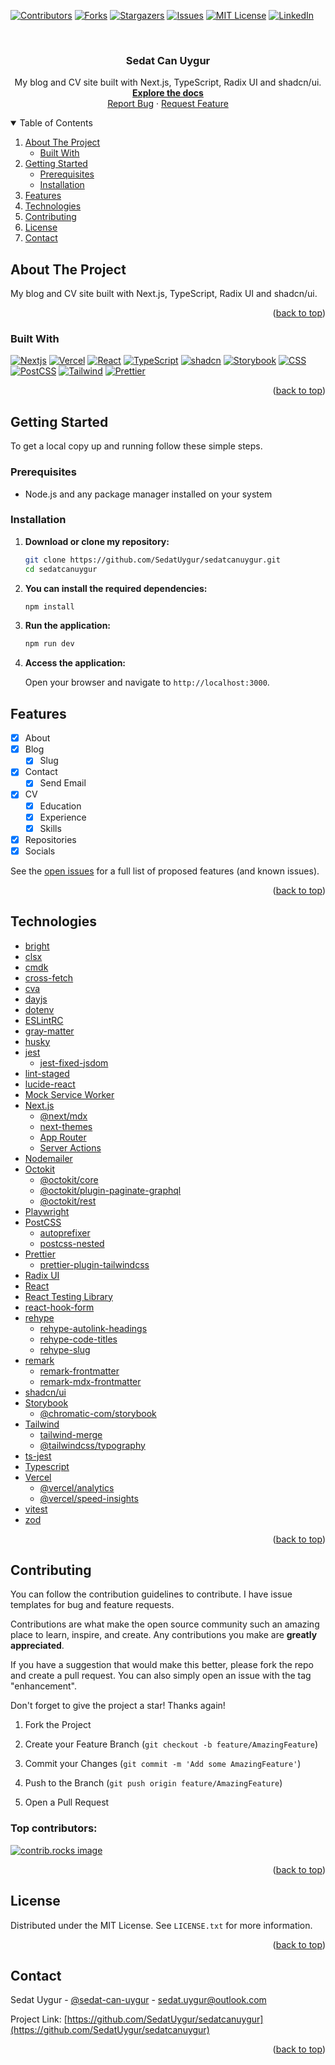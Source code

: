 <!-- Improved compatibility of back to top link: See: https://github.com/SedatUygur/sedatcanuygur/pull/73 -->

<a id="readme-top"></a>

<!-- PROJECT SHIELDS -->
<!--
*** I'm using markdown "reference style" links for readability.
*** Reference links are enclosed in brackets [ ] instead of parentheses ( ).
*** See the bottom of this document for the declaration of the reference variables
*** for contributors-url, forks-url, etc. This is an optional, concise syntax you may use.
*** https://www.markdownguide.org/basic-syntax/#reference-style-links
-->

[![Contributors][contributors-shield]][contributors-url]
[![Forks][forks-shield]][forks-url]
[![Stargazers][stars-shield]][stars-url]
[![Issues][issues-shield]][issues-url]
[![MIT License][license-shield]][license-url]
[![LinkedIn][linkedin-shield]][linkedin-url]

<!-- PROJECT LOGO -->
<br />
<div align="center">
  <h3 align="center">Sedat Can Uygur</h3>

  <p align="center">
    My blog and CV site built with Next.js, TypeScript, Radix UI and shadcn/ui.
    <br />
    <a href="https://github.com/SedatUygur/sedatcanuygur/README.md"><strong>Explore the docs</strong></a>
    <br />
    <a href="https://github.com/SedatUygur/sedatcanuygur/issues/new?labels=bug&template=bug-report---.md">Report Bug</a>
    ·
    <a href="https://github.com/SedatUygur/sedatcanuygur/issues/new?labels=enhancement&template=feature-request---.md">Request Feature</a>
  </p>
</div>

<!-- TABLE OF CONTENTS -->
<details open>
  <summary>Table of Contents</summary>
  <ol>
    <li>
      <a href="#about-the-project">About The Project</a>
      <ul>
        <li><a href="#built-with">Built With</a></li>
      </ul>
    </li>
    <li>
      <a href="#getting-started">Getting Started</a>
      <ul>
        <li><a href="#prerequisites">Prerequisites</a></li>
        <li><a href="#installation">Installation</a></li>
      </ul>
    </li>
    <li><a href="#features">Features</a></li>
    <li><a href="#technologies">Technologies</a></li>
    <li><a href="#contributing">Contributing</a></li>
    <li><a href="#license">License</a></li>
    <li><a href="#contact">Contact</a></li>
  </ol>
</details>

<!-- ABOUT THE PROJECT -->

## About The Project

My blog and CV site built with Next.js, TypeScript, Radix UI and shadcn/ui.

<p align="right">(<a href="#readme-top">back to top</a>)</p>

### Built With

[![Nextjs][Nextjs-logo]][Nextjs]
[![Vercel][Vercel-logo]][Vercel]
[![React][React-logo]][React]
[![TypeScript][TypeScript-logo]][TypeScript]
[![shadcn][shadcn-logo]][shadcn]
[![Storybook][Storybook-logo]][Storybook]
[![CSS][CSS-logo]][CSS]
[![PostCSS][PostCSS-logo]][PostCSS]
[![Tailwind][Tailwind-logo]][Tailwind]
[![Prettier][Prettier-logo]][Prettier]

<p align="right">(<a href="#readme-top">back to top</a>)</p>

<!-- GETTING STARTED -->

## Getting Started

To get a local copy up and running follow these simple steps.

### Prerequisites

- Node.js and any package manager installed on your system

### Installation

1. **Download or clone my repository:**

   ```sh
   git clone https://github.com/SedatUygur/sedatcanuygur.git
   cd sedatcanuygur
   ```

2. **You can install the required dependencies:**

   ```sh
   npm install
   ```

3. **Run the application:**

   ```bash
   npm run dev
   ```

4. **Access the application:**

   Open your browser and navigate to `http://localhost:3000`.

<!-- FEATURES -->

## Features

- [x] About
- [x] Blog
  - [x] Slug
- [x] Contact
  - [x] Send Email
- [x] CV
  - [x] Education
  - [x] Experience
  - [x] Skills
- [x] Repositories
- [x] Socials

See the [open issues](https://github.com/SedatUygur/sedatcanuygur/issues) for a full list of proposed features (and known issues).

<p align="right">(<a href="#readme-top">back to top</a>)</p>

<!-- TECHNOLOGIES -->

## Technologies

- [bright](https://bright.codehike.org)
- [clsx](https://github.com/lukeed/clsx)
- [cmdk](https://github.com/pacocoursey/cmdk)
- [cross-fetch](https://github.com/lquixada/cross-fetch)
- [cva](https://cva.style/docs)
- [dayjs](https://day.js.org)
- [dotenv](https://github.com/motdotla/dotenv)
- [ESLintRC](https://github.com/eslint/eslintrc)
- [gray-matter](https://github.com/jonschlinkert/gray-matter)
- [husky](https://typicode.github.io/husky)
- [jest](https://jestjs.io)
  - [jest-fixed-jsdom](https://github.com/mswjs/jest-fixed-jsdom)
- [lint-staged](https://github.com/lint-staged/lint-staged)
- [lucide-react](https://lucide.dev)
- [Mock Service Worker](https://mswjs.io)
- [Next.js](https://github.com/vercel/next.js)
  - [@next/mdx](https://mdxjs.com/docs/getting-started/#nextjs)
  - [next-themes](https://github.com/pacocoursey/next-themes)
  - [App Router](https://nextjs.org/docs/app)
  - [Server Actions](https://nextjs.org/docs/app/api-reference/functions/server-actions)
- [Nodemailer](https://nodemailer.com)
- [Octokit](https://github.com/octokit/octokit.js)
  - [@octokit/core](https://github.com/octokit/core.js)
  - [@octokit/plugin-paginate-graphql](https://github.com/octokit/plugin-paginate-graphql.js)
  - [@octokit/rest](https://github.com/octokit/rest.js)
- [Playwright](https://playwright.dev)
- [PostCSS](https://postcss.org)
  - [autoprefixer](https://github.com/postcss/autoprefixer)
  - [postcss-nested](https://github.com/postcss/postcss-nested)
- [Prettier](https://prettier.io)
  - [prettier-plugin-tailwindcss](https://github.com/tailwindlabs/prettier-plugin-tailwindcss)
- [Radix UI](https://www.radix-ui.com/primitives)
- [React](https://github.com/facebook/react)
- [React Testing Library](https://github.com/testing-library/react-testing-library)
- [react-hook-form](https://react-hook-form.com)
- [rehype](https://unifiedjs.com)
  - [rehype-autolink-headings](https://github.com/rehypejs/rehype-autolink-headings)
  - [rehype-code-titles](https://github.com/rockchalkwushock/rehype-code-titles)
  - [rehype-slug](https://github.com/rehypejs/rehype-slug)
- [remark](https://github.com/remarkjs)
  - [remark-frontmatter](https://github.com/remarkjs/remark-frontmatter)
  - [remark-mdx-frontmatter](https://github.com/remcohaszing/remark-mdx-frontmatter)
- [shadcn/ui](https://ui.shadcn.com/)
- [Storybook](https://github.com/storybookjs/storybook)
  - [@chromatic-com/storybook](https://github.com/chromaui/addon-visual-tests)
- [Tailwind](https://tailwindcss.com)
  - [tailwind-merge](https://github.com/dcastil/tailwind-merge)
  - [@tailwindcss/typography](https://github.com/tailwindlabs/tailwindcss-typography)
- [ts-jest](https://kulshekhar.github.io/ts-jest)
- [Typescript](https://www.typescriptlang.org/)
- [Vercel](https://vercel.com)
  - [@vercel/analytics](https://github.com/vercel/analytics)
  - [@vercel/speed-insights](https://github.com/vercel/speed-insights)
- [vitest](https://vitest.dev)
- [zod](https://zod.dev/)

<p align="right">(<a href="#readme-top">back to top</a>)</p>

<!-- CONTRIBUTING -->

## Contributing

You can follow the contribution guidelines to contribute. I have issue templates for bug and feature requests.

Contributions are what make the open source community such an amazing place to learn, inspire, and create. Any contributions you make are **greatly appreciated**.

If you have a suggestion that would make this better, please fork the repo and create a pull request. You can also simply open an issue with the tag "enhancement".

Don't forget to give the project a star! Thanks again!

1. Fork the Project

2. Create your Feature Branch (`git checkout -b feature/AmazingFeature`)

3. Commit your Changes (`git commit -m 'Add some AmazingFeature'`)

4. Push to the Branch (`git push origin feature/AmazingFeature`)

5. Open a Pull Request

### Top contributors:

<a href="https://github.com/SedatUygur/sedatcanuygur/graphs/contributors">
  <img src="https://contrib.rocks/image?repo=SedatUygur/sedatcanuygur" alt="contrib.rocks image" />
</a>

<p align="right">(<a href="#readme-top">back to top</a>)</p>

<!-- LICENSE -->

## License

Distributed under the MIT License. See `LICENSE.txt` for more information.

<p align="right">(<a href="#readme-top">back to top</a>)</p>

<!-- CONTACT -->

## Contact

Sedat Uygur - [@sedat-can-uygur](https://www.linkedin.com/in/sedat-can-uygur) - sedat.uygur@outlook.com

Project Link: [https://github.com/SedatUygur/sedatcanuygur](https://github.com/SedatUygur/sedatcanuygur)

<p align="right">(<a href="#readme-top">back to top</a>)</p>

<!-- MARKDOWN LINKS & IMAGES -->
<!-- https://www.markdownguide.org/basic-syntax/#reference-style-links -->

[contributors-shield]: https://img.shields.io/github/contributors/SedatUygur/sedatcanuygur.svg?style=for-the-badge
[contributors-url]: https://github.com/SedatUygur/sedatcanuygur/graphs/contributors
[forks-shield]: https://img.shields.io/github/forks/SedatUygur/sedatcanuygur.svg?style=for-the-badge
[forks-url]: https://github.com/SedatUygur/sedatcanuygur/network/members
[stars-shield]: https://img.shields.io/github/stars/SedatUygur/sedatcanuygur.svg?style=for-the-badge
[stars-url]: https://github.com/SedatUygur/sedatcanuygur/stargazers
[issues-shield]: https://img.shields.io/github/issues/SedatUygur/sedatcanuygur.svg?style=for-the-badge
[issues-url]: https://github.com/SedatUygur/sedatcanuygur/issues
[license-shield]: https://img.shields.io/github/license/SedatUygur/sedatcanuygur.svg?style=for-the-badge
[license-url]: https://github.com/SedatUygur/sedatcanuygur/blob/main/LICENSE.txt
[linkedin-shield]: https://img.shields.io/badge/-LinkedIn-black.svg?style=for-the-badge&logo=linkedin&colorB=555
[linkedin-url]: https://linkedin.com/in/sedat-can-uygur
[product-screenshot]: images/screenshot.png
[Nextjs-logo]: https://gitlab.com/uploads/-/system/project/avatar/18080731/nextjs.png
[Nextjs]: https://nextjs.org/
[React-logo]: https://static-00.iconduck.com/assets.00/react-icon-256x256-2yyldh38.png
[React]: https://react.dev/
[TypeScript-logo]: https://ms-vscode.gallerycdn.vsassets.io/extensions/ms-vscode/vscode-typescript-next/5.8.20241203/1733271143236/Microsoft.VisualStudio.Services.Icons.Default
[TypeScript]: https://www.typescriptlang.org/
[CSS-logo]: https://cdn-icons-png.flaticon.com/256/919/919826.png
[CSS]: https://www.w3.org/Style/CSS/
[PostCSS-logo]: https://images.opencollective.com/postcss/dbdc133/logo/256.png
[PostCSS]: https://postcss.org
[Prettier-logo]: https://prettier.io/icon.png
[Prettier]: https://prettier.io
[RadixUI-logo]: https://s3-alpha-sig.figma.com/plugins/1004461092590904310/19887/a2ce0400-fa10-4ce1-b1e5-a557a1a0f89b-icon?Expires=1743984000&Key-Pair-Id=APKAQ4GOSFWCW27IBOMQ&Signature=mv2G19zZZI5pNSLnonVlQfNIGCR~qhoRLrlWyNA4KeP2BgRkd4mz67PGfdeiAMue8GXQgLtgUtF4PzuipTjpkvO2v89s10vNvDImc7jFCKL5-vySoilczZJDVHh-ZIKyIsD9gpR9r-kFYb64o~QkGy3EaQU24Op9yds0JgzISZO8r9tY1ewX~UwNus-dyoNUrt~Tuz1SP-PA2iS53hxD3imYGI-yPMJfS4tVPlETmP9aTuH2KVER1E~peZ8NaPjrFxpMAlwxPwIQTFed2~8NUvKLwr9ImYxgSu~q97BZONQDbu3XqJjvSmzCQ37K6RANCpKZybZBMnyh51Pn0bLCOA__
[RadixUI]: https://www.radix-ui.com
[shadcn-logo]: https://styles.redditmedia.com/t5_98xcjg/styles/communityIcon_atjhhp1mq9qc1.png
[shadcn]: https://ui.shadcn.com
[Storybook-logo]: https://cdn-1.webcatalog.io/catalog/storybook-docs/storybook-docs-icon-filled-256.webp?v=1718856359871
[Storybook]: https://storybook.js.org
[Tailwind-logo]: https://logospng.org/download/tailwind-css/tailwind-css-256.png
[Tailwind]: https://tailwindcss.com
[Vercel-logo]: https://cdn.iconscout.com/icon/free/png-256/free-vercel-icon-download-in-svg-png-gif-file-formats--company-logo-industry-pack-logos-icons-10673436.png
[Vercel]: https://vercel.com
